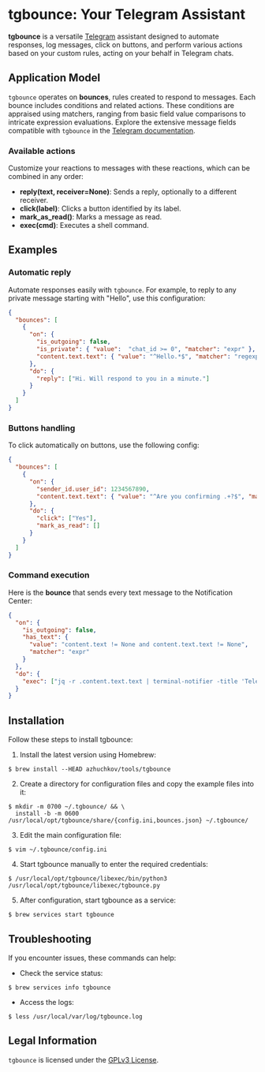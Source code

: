 # tgbounce: Your Telegram Assistant
**tgbounce** is a versatile [Telegram](https://telegram.org) assistant designed to automate responses, log messages, 
click on buttons, and perform various actions based on your custom rules, acting on your behalf in Telegram chats.

## Application Model
`tgbounce` operates on **bounces**, rules created to respond to messages. Each bounce includes conditions and related 
actions. These conditions are appraised using matchers, ranging from basic field value comparisons to intricate 
expression evaluations. Explore the extensive message fields compatible with `tgbounce` in the 
[Telegram documentation](https://core.telegram.org/tdlib/docs/classtd_1_1td__api_1_1message.html).

### Available actions
Customize your reactions to messages with these reactions, which can be combined in any order:
- **reply(text, receiver=None)**: Sends a reply, optionally to a different receiver.
- **click(label)**: Clicks a button identified by its label.
- **mark_as_read()**: Marks a message as read.
- **exec(cmd)**: Executes a shell command. 

## Examples

### Automatic reply
Automate responses easily with `tgbounce`. For example, to reply to any private message starting with "Hello", 
use this configuration:
```json
{
  "bounces": [
    {
      "on": {
        "is_outgoing": false,
        "is_private": { "value":  "chat_id >= 0", "matcher": "expr" },
        "content.text.text": { "value": "^Hello.*$", "matcher": "regexp" }
      },
      "do": {
        "reply": ["Hi. Will respond to you in a minute."]
      }
    }
  ]
}

```

### Buttons handling
To click automatically on buttons, use the following config:
```json
{
  "bounces": [
    {
      "on": {
        "sender_id.user_id": 1234567890, 
        "content.text.text": { "value": "^Are you confirming .+?$", "matcher": "regexp" }
      },
      "do": {
        "click": ["Yes"],
        "mark_as_read": []
      }
    }
  ]
}
```

### Command execution
Here is the **bounce** that sends every text message to the Notification Center:
```json
{
  "on": {
    "is_outgoing": false,
    "has_text": {
      "value": "content.text != None and content.text.text != None",
      "matcher": "expr"
    }
  },
  "do": {
    "exec": ["jq -r .content.text.text | terminal-notifier -title 'Telegram' -subtitle 'Incoming Message'"]
  }
}
```

## Installation
Follow these steps to install tgbounce:

1. Install the latest version using Homebrew: 
```console
$ brew install --HEAD azhuchkov/tools/tgbounce
```

2. Create a directory for configuration files and copy the example files into it:
```console
$ mkdir -m 0700 ~/.tgbounce/ && \
  install -b -m 0600 /usr/local/opt/tgbounce/share/{config.ini,bounces.json} ~/.tgbounce/
```

3. Edit the main configuration file:
```console
$ vim ~/.tgbounce/config.ini
```

4. Start tgbounce manually to enter the required credentials:
```console
$ /usr/local/opt/tgbounce/libexec/bin/python3 /usr/local/opt/tgbounce/libexec/tgbounce.py
```

5. After configuration, start tgbounce as a service:
```console
$ brew services start tgbounce
```

## Troubleshooting
If you encounter issues, these commands can help:

- Check the service status:
```console
$ brew services info tgbounce
```

- Access the logs:
```console
$ less /usr/local/var/log/tgbounce.log
```

## Legal Information
`tgbounce` is licensed under the [GPLv3 License](LICENSE).